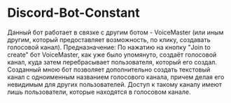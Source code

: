 # Discord-Bot-Constant
 
Данный бот работает в связке с другим ботом - VoiceMaster (или иным другим, который предоставляет возможность, по клику, создавать голосовой канал).
Предназначение:
По нажатию на кнопку "Join to create" бот VoiceMaster, как уже было упомянуто, создаёт голосовой канал, куда затем перебрасывает пользователя, который его создал. Созданный мною бот позволяет дополнительно создать текстовый канал с одноименным названием голосового канала, причем делая его невидимым для других пользователей. Доступ к такому каналу имеют лишь пользователи, которые находятся в голосовом канале.
